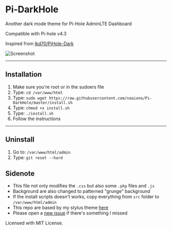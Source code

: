 # Pi-DarkHole
Another dark mode theme for Pi-Hole AdminLTE Dashboard

Compatible with Pi-hole v4.3

Inspired from [lkd70/PiHole-Dark](https://github.com/lkd70/PiHole-Dark/blob/master/README.md)

![Screenshot](https://puu.sh/CA4rg/ad54052dd5.png)

----------

## Installation

1. Make sure you're root or in the sudoers file
2. Type: `cd /var/www/html`
3. Type: `sudo wget https://raw.githubusercontent.com/noaione/Pi-DarkHole/master/install.sh`
4. Type: `chmod +x install.sh`
5. Type: `./install.sh`
6. Follow the instructions

----------

## Uninstall

1. Go to: `/var/www/html/admin`
2. Type: `git reset --hard`

## Sidenote
- This file not only modifies the `.css` but also some `.php` files and `.js`
- Background are also changed to patterned "grunge" background
- If the install scripts doesn't works, copy everything from `src` folder to `/var/www/html/admin`
- This repo are based by my stylus theme [here](https://github.com/noaione/stylus-theme#pi-darkhole-pi-hole-adminlte-dark-mode)
- Please open a [new issue](https://github.com/noaione/Pi-DarkHole/issues/new) if there's something I missed

Licensed with MIT License.